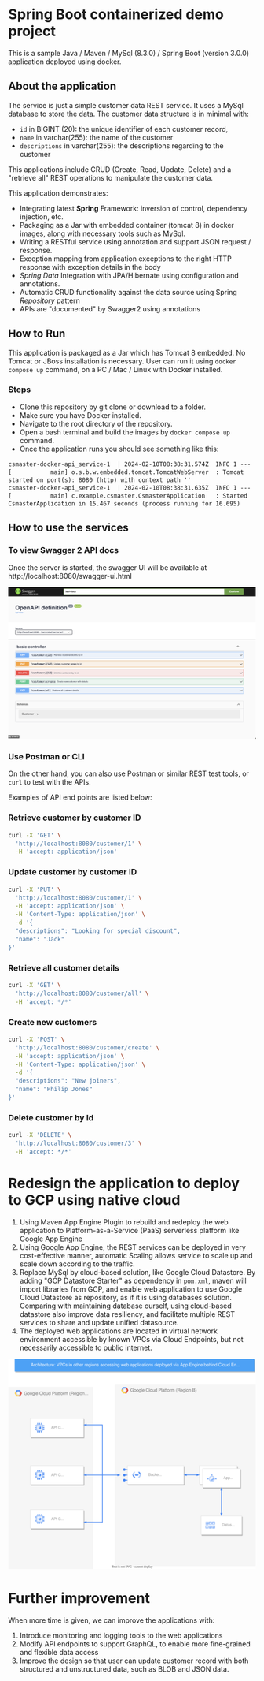 # Spring Boot containerized demo project

This is a sample Java / Maven / MySql (8.3.0) / Spring Boot (version 3.0.0) application deployed using docker. 


## About the application

The service is just a simple customer data REST service. It uses a MySql database to store the data. The customer data structure is in minimal with:
- `id` in BIGINT (20): the unique identifier of each customer record,
- `name` in varchar(255): the name of the customer
- `descriptions` in varchar(255): the descriptions regarding to the customer

This applications include CRUD (Create, Read, Update, Delete) and a "retrieve all" REST operations to manipulate the customer data.

This application demonstrates:

* Integrating latest **Spring** Framework: inversion of control, dependency injection, etc.
* Packaging as a Jar with embedded container (tomcat 8) in docker images, along with necessary tools such as MySql.
* Writing a RESTful service using annotation and support JSON request / response.
* Exception mapping from application exceptions to the right HTTP response with exception details in the body
* *Spring Data* Integration with JPA/Hibernate using configuration and annotations.
* Automatic CRUD functionality against the data source using Spring *Repository* pattern
* APIs are "documented" by Swagger2 using annotations



## How to Run

This application is packaged as a Jar which has Tomcat 8 embedded. No Tomcat or JBoss installation is necessary. 
User can run it using ```docker compose up``` command, on a PC / Mac / Linux with Docker installed.

### Steps
* Clone this repository by git clone or download to a folder.
* Make sure you have Docker installed.
* Navigate to the root directory of the repository. 
* Open a bash terminal and build the images by ```docker compose up ``` command.
* Once the application runs you should see something like this:

```
csmaster-docker-api_service-1  | 2024-02-10T08:38:31.574Z  INFO 1 --- [           main] o.s.b.w.embedded.tomcat.TomcatWebServer  : Tomcat started on port(s): 8080 (http) with context path ''
csmaster-docker-api_service-1  | 2024-02-10T08:38:31.635Z  INFO 1 --- [           main] c.example.csmaster.CsmasterApplication   : Started CsmasterApplication in 15.467 seconds (process running for 16.695)
```

## How to use the services

### To view Swagger 2 API docs

Once the server is started, the swagger UI will be available at http://localhost:8080/swagger-ui.html

![swagger.png](swagger.png)

### Use Postman or CLI
On the other hand, you can also use Postman or similar REST test tools, or `curl` to test with the APIs.

Examples of API end points are listed below:
### Retrieve customer by customer ID
```bash
curl -X 'GET' \
  'http://localhost:8080/customer/1' \
  -H 'accept: application/json'
```

### Update customer by customer ID
```bash
curl -X 'PUT' \
  'http://localhost:8080/customer/1' \
  -H 'accept: application/json' \
  -H 'Content-Type: application/json' \
  -d '{
  "descriptions": "Looking for special discount",
  "name": "Jack"
}'
```

### Retrieve all customer details
```bash
curl -X 'GET' \
  'http://localhost:8080/customer/all' \
  -H 'accept: */*'
```

### Create new customers
```bash
curl -X 'POST' \
  'http://localhost:8080/customer/create' \
  -H 'accept: application/json' \
  -H 'Content-Type: application/json' \
  -d '{
  "descriptions": "New joiners",
  "name": "Philip Jones"
}'
```

### Delete customer by Id
```bash
curl -X 'DELETE' \
  'http://localhost:8080/customer/3' \
  -H 'accept: */*'
```

# Redesign the application to deploy to GCP using native cloud

1. Using Maven App Engine Plugin to rebuild and redeploy the web application to Platform-as-a-Service (PaaS) serverless platform like Google App Engine
2. Using Google App Engine, the REST services can be deployed in very cost-effective manner, automatic Scaling allows service to scale up and scale down according to the traffic.
3. Replace MySql by cloud-based solution, like Google Cloud Datastore. By adding "GCP Datastore Starter" as dependency in `pom.xml`, maven will import libraries from GCP, and enable web application to use Google Cloud Datastore as repository, as if it is using databases solution. Comparing with maintaining database ourself, using cloud-based datastore also improve data resiliency, and facilitate multiple REST services to share and update unified datasource. 
4. The deployed web applications are located in virtual network environment accessible by known VPCs via Cloud Endpoints, but not necessarily accessible to public internet.

![GCP layout](GCP%20Layout.drawio.svg)

# Further improvement

When more time is given, we can improve the applications with:
1. Introduce monitoring and logging tools to the web applications
2. Modify API endpoints to support GraphQL, to enable more fine-grained and flexible data access
3. Improve the design so that user can update customer record with both structured and unstructured data, such as BLOB and JSON data.